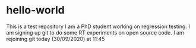 # hello-world
This is a test repository
I am a PhD student working on regression testing.
I am signing up git to do some RT experiments on open source code.
I am rejoining git today (30/09/2020) at 11:45 
